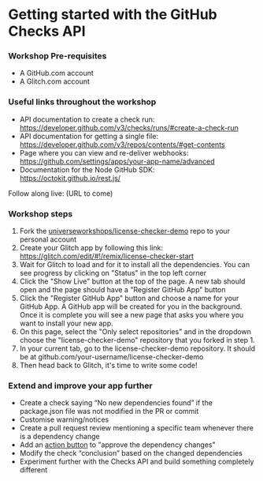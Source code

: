 # Getting started with the GitHub Checks API

### Workshop Pre-requisites

- A GitHub.com account
- A Glitch.com account

### Useful links throughout the workshop
- API documentation to create a check run: https://developer.github.com/v3/checks/runs/#create-a-check-run
- API documentation for getting a single file: https://developer.github.com/v3/repos/contents/#get-contents
- Page where you can view and re-deliver webhooks: https://github.com/settings/apps/your-app-name/advanced
- Documentation for the Node GitHub SDK: https://octokit.github.io/rest.js/

Follow along live: (URL to come)

### Workshop steps
1. Fork the [universeworkshops/license-checker-demo](https://github.com/universeworkshops/license-checker-demo) repo to your personal account
2. Create your Glitch app by following this link: https://glitch.com/edit/#!/remix/license-checker-start
3. Wait for Glitch to load and for it to install all the dependencies. You can see progress by clicking on "Status" in the top left corner
4. Click the "Show Live" button at the top of the page. A new tab should open and the page should have a "Register GitHub App" button
4. Click the "Register GitHub App" button and choose a name for your GitHub App. A GitHub app will be created for you in the background. Once it is complete you will see a new page that asks you where you want to install your new app.
5. On this page, select the "Only select repositories" and in the dropdown choose the "license-checker-demo" repository that you forked in step 1.
6. In your current tab, go to the license-checker-demo repository. It should be at github.com/your-username/license-checker-demo
7. Then head back to Glitch, it's time to write some code!

### Extend and improve your app further
- Create a check saying “No new dependencies found” if the package.json file was not modified in the PR or commit
- Customise warning/notices
- Create a pull request review mentioning a specific team whenever there is a dependency change
- Add an [action button](https://developer.github.com/changes/2018-05-23-request-actions-on-checks/) to "approve the dependency changes"
- Modify the check “conclusion” based on the changed dependencies
- Experiment further with the Checks API and build something completely different
